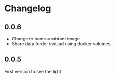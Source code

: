 # Changelog

## 0.0.6

- Change to home-assistant image
- Share data forder instead using docker volumes

## 0.0.5

First version to see the light
